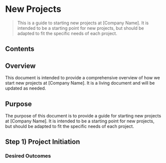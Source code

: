 # New Projects

> This is a guide to starting new projects at [Company Name]. It is intended to be a starting point for new projects, but should be adapted to fit the specific needs of each project.

## Contents

## Overview

This document is intended to provide a comprehensive overview of how we start new projects at [Company Name]. It is a living document and will be updated as needed.

## Purpose

The purpose of this document is to provide a guide for starting new projects at [Company Name]. It is intended to be a starting point for new projects, but should be adapted to fit the specific needs of each project.

## Step 1) Project Initiation

### Desired Outcomes
